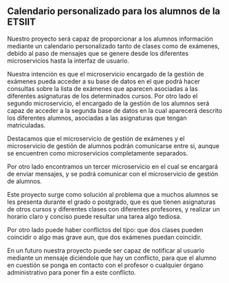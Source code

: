 ## Calendario personalizado para los alumnos de la ETSIIT

Nuestro proyecto será capaz de proporcionar a los alumnos información mediante un calendario personalizado tanto de clases como de exámenes, debido al paso de mensajes que se genere desde los diferentes microservicios hasta la interfaz de usuario.

Nuestra intención es que el microservicio encargado de la gestión de exámenes pueda acceder a su base de datos en el que podrá hacer consultas sobre la lista de exámenes que aparecen asociadas a las diferentes asignaturas de los determinados cursos.
Por otro lado el segundo microservicio, el encargado de la gestión de los alumnos será capaz de acceder a la segunda base de datos en la cual aparecerá descrito los diferentes alumnos, asociadas a las asignaturas que tengan matriculadas.

Destacamos que el microservicio de gestión de exámenes y el microservicio de gestión de alumnos podrán comunicarse entre sí, aunque se encuentren como microservicios completamente separados.

Por otro lado encontramos un tercer microservicio en el cual se encargará de enviar mensajes, y se podrá comunicar con el microservicio de gestión de alumnos.

Este proyecto surge como solución al problema que a muchos alumnos se les presenta durante el grado o postgrado, que es que tienen asignaturas de otros cursos y diferentes clases con diferentes profesores, y realizar un horario claro y conciso puede resultar una tarea algo tediosa.

Por otro lado puede haber conflictos del tipo: que dos clases pueden coincidir o algo mas grave aun, que dos exámenes puedan coincidir.

En un futuro nuestra proyecto puede ser capaz de notificar al usuario mediante un mensaje diciéndole que hay un conflicto, para que el alumno en cuestión se ponga en contacto con el profesor o cualquier órgano administrativo para poner fin a este conflicto.
